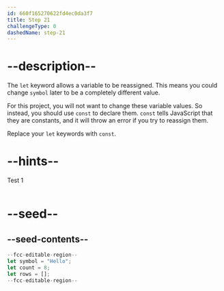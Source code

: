 ```yaml
---
id: 660f165270622fd4ec0da3f7
title: Step 21
challengeType: 0
dashedName: step-21
---
```


# --description--

The `let` keyword allows a variable to be reassigned. This means you could change `symbol` later to be a completely different value.

For this project, you will not want to change these variable values. So instead, you should use `const` to declare them. `const` tells JavaScript that they are constants, and it will throw an error if you try to reassign them.

Replace your `let` keywords with `const`.

# --hints--

Test 1

```js

```

# --seed--

## --seed-contents--

```js
--fcc-editable-region--
let symbol = "Hello";
let count = 8;
let rows = [];
--fcc-editable-region--
```

